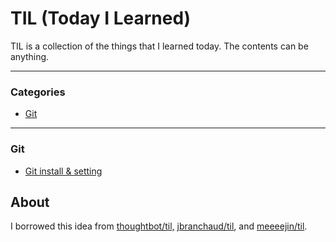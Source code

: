 # TIL (Today I Learned)

TIL is a collection of the things that I learned today. The contents can be anything.

---

### Categories

* [Git](#Git)

---

### Git
- [Git install & setting]()



## About

I borrowed this idea from [thoughtbot/til,](https://github.com/thoughtbot/til) [jbranchaud/til](https://github.com/jbranchaud/til), and [meeeejin/til](https://github.com/meeeejin/til).
